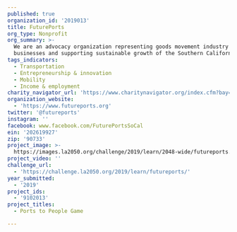 ```yaml
---
published: true
organization_id: '2019013'
title: FuturePorts
org_type: Nonprofit
org_summary: >-
  We are an advocacy organization representing goods movement industry
  businesses and supporting sustainable growth of the Southern California Ports.
tags_indicators:
  - Transportation
  - Entrepreneurship & innovation
  - Mobility
  - Income & employment
charity_navigator_url: 'https://www.charitynavigator.org/index.cfm?bay=search.profile&ein=202619927'
organization_website:
  - 'https://www.futureports.org'
twitter: '@futureports'
instagram: ''
facebook: www.facebook.com/FuturePortsSoCal
ein: '202619927'
zip: '90733'
project_image: >-
  https://images.la2050.org/challenge/2019/learn/2048-wide/futureports.jpg
project_video: ''
challenge_url:
  - 'https://challenge.la2050.org/2019/learn/futureports/'
year_submitted:
  - '2019'
project_ids:
  - '9102013'
project_titles:
  - Ports to People Game

---
```

